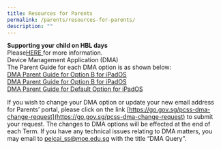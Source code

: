 ```yaml
---
title: Resources for Parents
permalink: /parents/resources-for-parents/
description: ""
---
```

<b> Supporting your child on HBL days</b><br>
Please<a href="/files/How do I support my child on regular HBL Day_9May.pdf">HERE </a> for more information. <br>
Device Management Application (DMA)<br>
The Parent Guide for each DMA option is as shown below:<br>
<a href="/files/DMA Parent Guide for Option A for iPadOS1.pdf">DMA Parent Guide for Option B for iPadOS</a><br>
<a href="/files/DMA Parent Guide for Option B for iPadOS1.pdf ">DMA Parent Guide for Option B for iPadOS</a><br>
<a href="/files/DMA Parent Guide for Default Option for iPadOS1.pdf ">DMA Parent Guide for Default Option for iPadOS </a>

If you wish to change your DMA option or update your new email address for Parents’ portal, please click on the link [https://go.gov.sg/pcss-dma-change-request](https://go.gov.sg/pcss-dma-change-request) to submit your request. The changes to DMA options will be effected at the end of each Term.
If you have any technical issues relating to DMA matters, you may email to peicai_ss@moe.edu.sg with the title “DMA Query”. <br>